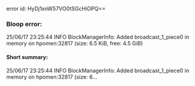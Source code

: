 error id: HyDj1xnW57VO0tSGcHiOPQ==
### Bloop error:

25/06/17 23:25:44 INFO BlockManagerInfo: Added broadcast_1_piece0 in memory on hpomen:32817 (size: 6.5 KiB, free: 4.5 GiB)
#### Short summary: 

25/06/17 23:25:44 INFO BlockManagerInfo: Added broadcast_1_piece0 in memory on hpomen:32817 (size: 6...